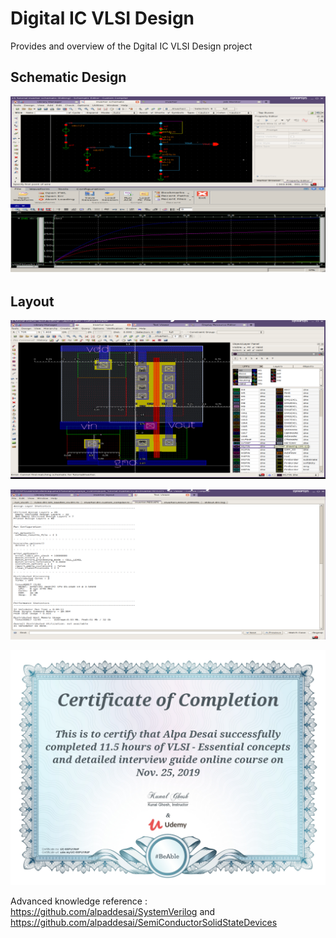 # Digital IC VLSI Design

Provides and overview of the Dgital IC VLSI Design project 

## Schematic Design
![image](SchematicDesign.png)

## Layout
![image](VLSILayout.png)

![image](Output.png)

![image](VLSI_Design_Certification.jpg)

Advanced knowledge reference : https://github.com/alpaddesai/SystemVerilog  and https://github.com/alpaddesai/SemiConductorSolidStateDevices


